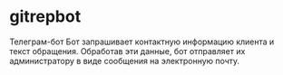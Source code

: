# gitrepbot
Телеграм-бот
Бот запрашивает контактную информацию клиента и текст обращения.
Обработав эти данные, бот отправляет их администратору в виде сообщения на электронную почту.
